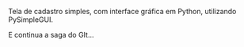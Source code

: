 Tela de cadastro simples, com interface gráfica em Python,
utilizando PySimpleGUI.


E continua a saga do GIt...